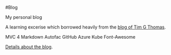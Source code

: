 #Blog

My personal blog

A learning excerise which borrowed heavily from the [blog of Tim G Thomas][timgthomas].

MVC 4
Markdown
Autofac
GitHub
Azure
Kube
Font-Awesome

[Details about the blog][blog].

[timgthomas]: https://github.com/TimGThomas/blog
[blog]: http://kijanawoodard.com/building-a-blog-engine